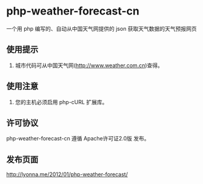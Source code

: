 php-weather-forecast-cn
=======================

一个用 php 编写的、自动从中国天气网提供的 json 获取天气数据的天气预报网页

使用提示
--------
1. 城市代码可从中国天气网(http://www.weather.com.cn)查得。


使用注意
--------
1. 您的主机必须启用 php-cURL 扩展库。

许可协议
--------
php-weather-forecast-cn 遵循 Apache许可证2.0版 发布。

发布页面
--------
http://lyonna.me/2012/01/php-weather-forecast/
